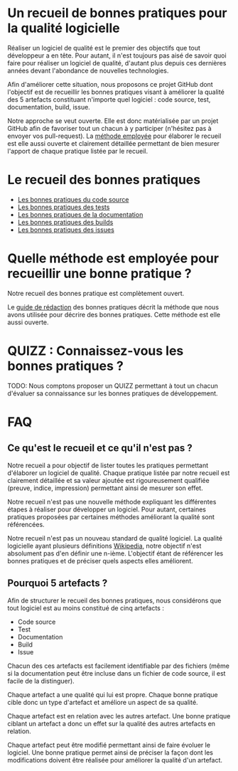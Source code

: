 Un recueil de bonnes pratiques pour la qualité logicielle
==============================================================

Réaliser un logiciel de qualité est le premier des objectifs que tout développeur a en tête. 
Pour autant, il n'est toujours pas aisé de savoir quoi faire pour réaliser un logiciel de qualité, d'autant plus depuis ces dernières années devant l'abondance de nouvelles technologies.

Afin d'améliorer cette situation, nous proposons ce projet GitHub dont l'objectif est de recueillir les bonnes pratiques visant à améliorer la qualité des 5 artefacts constituant n'importe quel logiciel : code source, test, documentation, build, issue.

Notre approche se veut ouverte. Elle est donc matérialisée par un projet GitHub afin de favoriser tout un chacun à y participer (n'hésitez pas à envoyer vos pull-request). La [méthode employée](./METHODE.md) pour élaborer le recueil est elle aussi ouverte et clairement détaillée permettant de bien mesurer l'apport de chaque pratique listée par le recueil.

Le recueil des bonnes pratiques 
===============================

* [Les bonnes pratiques du code source](./code/README.md)
* [Les bonnes pratiques des tests](./test/README.md)
* [Les bonnes pratiques de la documentation](./doc/README.md)
* [Les bonnes pratiques des builds](./build/README.md)
* [Les bonnes pratiques des issues](./issue/README.md)


Quelle méthode est employée pour recueillir une bonne pratique ?
================================================================

Notre recueil des bonnes pratique est complètement ouvert. 

Le [guide de rédaction](./METHODE.md) des bonnes pratiques décrit la méthode que nous avons utilisée pour décrire des bonnes pratiques. Cette méthode est elle aussi ouverte.

QUIZZ : Connaissez-vous les bonnes pratiques ? 
==============================================

TODO: Nous comptons proposer un QUIZZ permettant à tout un chacun d'évaluer sa connaissance sur les bonnes pratiques de développement.

FAQ 
===========================

Ce qu'est le recueil et ce qu'il n'est pas ?
--------------------------------------------

Notre recueil a pour objectif de lister toutes les pratiques permettant d'élaborer un logiciel de qualité. Chaque pratique listée par notre recueil est clairement détaillée et sa valeur ajoutée est rigoureusement qualifiée (preuve, indice, impression) permettant ainsi de mesurer son effet.

Notre recueil n'est pas une nouvelle méthode expliquant les différentes étapes à réaliser pour développer un logiciel. Pour autant, certaines pratiques proposées par certaines méthodes améliorant la qualité sont référencées.

Notre recueil n'est pas un nouveau standard de qualité logiciel. La qualité logicielle ayant plusieurs définitions [Wikipedia](https://fr.wikipedia.org/wiki/Qualit%C3%A9_logicielle), notre objectif n'est absolument pas d'en définir une n-ième. L'objectif étant de référencer les bonnes pratiques et de préciser quels aspects elles améliorent.


Pourquoi 5 artefacts ?
----------------------

Afin de structurer le recueil des bonnes pratiques, nous considérons que tout logiciel est au moins constitué de cinq artefacts :
* Code source
* Test
* Documentation
* Build
* Issue

Chacun des ces artefacts est facilement identifiable par des fichiers (même si la documentation peut être incluse dans un fichier de code source, il est facile de la distinguer). 

Chaque artefact a une qualité qui lui est propre. Chaque bonne pratique cible donc un type d'artefact et améliore un aspect de sa qualité.

Chaque artefact est en relation avec les autres artefact. Une bonne pratique ciblant un artefact a donc un effet sur la qualité des autres artefacts en relation. 

Chaque artefact peut être modifié permettant ainsi de faire évoluer le logiciel. Une bonne pratique permet ainsi de préciser la façon dont les modifications doivent être réalisée pour améliorer la qualité d'un artefact.



